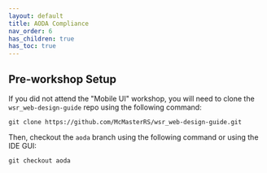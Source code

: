 ```yaml
---
layout: default
title: AODA Compliance
nav_order: 6
has_children: true
has_toc: true
---
```


## Pre-workshop Setup

If you did not attend the "Mobile UI" workshop, you will need to clone the `wsr_web-design-guide` repo using the following command:
```
git clone https://github.com/McMasterRS/wsr_web-design-guide.git
```

Then, checkout the `aoda` branch using the following command or using the IDE GUI:
```
git checkout aoda
```
